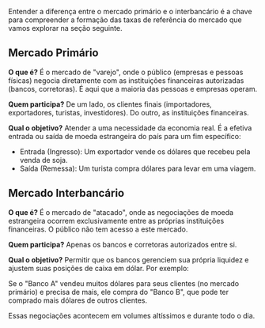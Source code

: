 Entender a diferença entre o mercado primário e o interbancário é a chave para compreender a formação das taxas de referência do mercado que vamos explorar na seção seguinte.

## Mercado Primário

**O que é?** É o mercado de "varejo", onde o público (empresas e pessoas físicas) negocia diretamente com as instituições financeiras autorizadas (bancos, corretoras). É aqui que a maioria das pessoas e empresas operam.

**Quem participa?** De um lado, os clientes finais (importadores, exportadores, turistas, investidores). Do outro, as instituições financeiras.

**Qual o objetivo?** Atender a uma necessidade da economia real. É a efetiva entrada ou saída de moeda estrangeira do país para um fim específico:

* Entrada (Ingresso): Um exportador vende os dólares que recebeu pela venda de soja.
* Saída (Remessa): Um turista compra dólares para levar em uma viagem.

## Mercado Interbancário

**O que é?** É o mercado de "atacado", onde as negociações de moeda estrangeira ocorrem exclusivamente entre as próprias instituições financeiras. O público não tem acesso a este mercado.

**Quem participa?** Apenas os bancos e corretoras autorizados entre si.

**Qual o objetivo?** Permitir que os bancos gerenciem sua própria liquidez e ajustem suas posições de caixa em dólar. Por exemplo:

Se o "Banco A" vendeu muitos dólares para seus clientes (no mercado primário) e precisa de mais, ele compra do "Banco B", que pode ter comprado mais dólares de outros clientes.

Essas negociações acontecem em volumes altíssimos e durante todo o dia.
